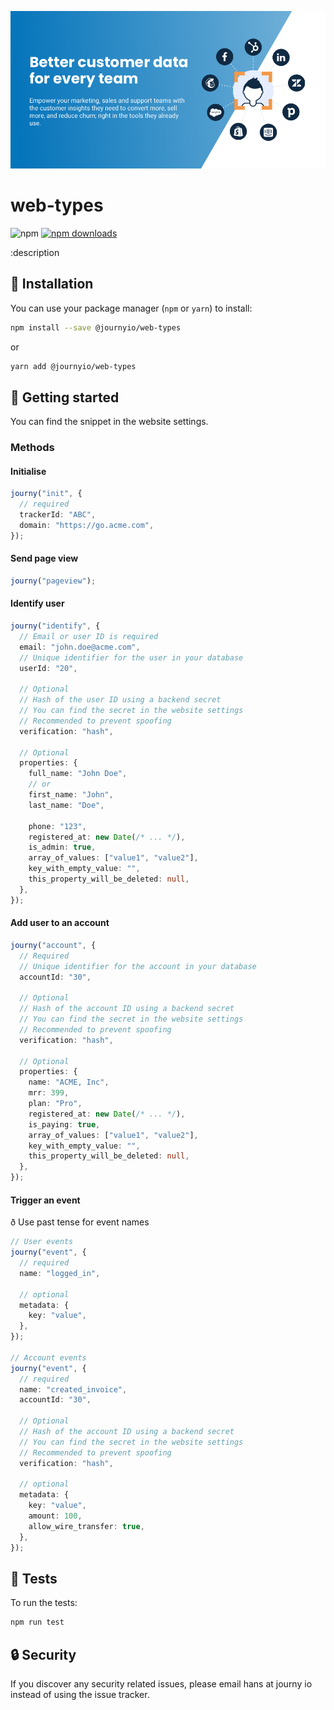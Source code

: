 [![journy.io](banner.png)](https://journy.io/?utm_source=github&utm_content=readme-web-types)

# web-types

![npm](https://img.shields.io/npm/v/@journyio/web-types?color=%234d84f5&style=flat-square)
[![npm downloads](https://img.shields.io/npm/dm/@journyio/web-types?style=flat-square)](https://www.npmjs.com/package/@journyio/web-types)

:description

## 💾 Installation

You can use your package manager (`npm` or `yarn`) to install:

```bash
npm install --save @journyio/web-types
```
or
```bash
yarn add @journyio/web-types
```

## 🔌 Getting started

You can find the snippet in the website settings.

### Methods

#### Initialise

```ts
journy("init", {
  // required
  trackerId: "ABC",
  domain: "https://go.acme.com",
});
```

#### Send page view

```ts
journy("pageview");
```

#### Identify user

```ts
journy("identify", {
  // Email or user ID is required
  email: "john.doe@acme.com",
  // Unique identifier for the user in your database
  userId: "20",

  // Optional
  // Hash of the user ID using a backend secret
  // You can find the secret in the website settings
  // Recommended to prevent spoofing
  verification: "hash",

  // Optional
  properties: {
    full_name: "John Doe",
    // or
    first_name: "John",
    last_name: "Doe",

    phone: "123",
    registered_at: new Date(/* ... */),
    is_admin: true,
    array_of_values: ["value1", "value2"],
    key_with_empty_value: "",
    this_property_will_be_deleted: null,
  },
});
```

#### Add user to an account

```ts
journy("account", {
  // Required
  // Unique identifier for the account in your database
  accountId: "30",

  // Optional
  // Hash of the account ID using a backend secret
  // You can find the secret in the website settings
  // Recommended to prevent spoofing
  verification: "hash",

  // Optional
  properties: {
    name: "ACME, Inc",
    mrr: 399,
    plan: "Pro",
    registered_at: new Date(/* ... */),
    is_paying: true,
    array_of_values: ["value1", "value2"],
    key_with_empty_value: "",
    this_property_will_be_deleted: null,
  },
});
```

#### Trigger an event

ð Use past tense for event names

```ts
// User events
journy("event", {
  // required
  name: "logged_in",

  // optional
  metadata: {
    key: "value",
  },
});

// Account events
journy("event", {
  // required
  name: "created_invoice",
  accountId: "30",

  // Optional
  // Hash of the account ID using a backend secret
  // You can find the secret in the website settings
  // Recommended to prevent spoofing
  verification: "hash",

  // optional
  metadata: {
    key: "value",
    amount: 100,
    allow_wire_transfer: true,
  },
});
```

## 💯 Tests

To run the tests:

```bash
npm run test
```

## 🔒 Security

If you discover any security related issues, please email hans at journy io instead of using the issue tracker.
